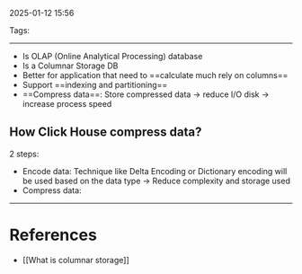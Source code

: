 2025-01-12 15:56

Tags: 

---

-  Is OLAP (Online Analytical Processing) database
- Is a Columnar Storage DB
- Better for application that need to ==calculate much rely on columns==
- Support ==indexing and partitioning==
- ==Compress data==: Store compressed data -> reduce I/O disk -> increase process speed

## How Click House compress data?
2 steps:
- Encode data: Technique like Delta Encoding or Dictionary encoding will be used based on the data type -> Reduce complexity and storage used
- Compress data: 


---
# References
- [[What is columnar storage]]